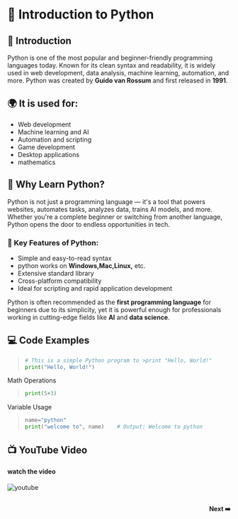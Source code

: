 
# 📘 Introduction to Python


## 🧩 Introduction
Python is one of the most popular and beginner-friendly programming languages today. Known for its clean syntax and readability, it is widely used in web development, data analysis, machine learning, automation, and more. Python was created by **Guido van Rossum** and first released in **1991**.

## 🌍 It is used for:
- Web development
-  Machine learning and AI 
- Automation and scripting
- Game development
- Desktop applications
- mathematics


## 🚀 Why Learn Python?

Python is not just a programming language — it's a tool that powers websites, automates tasks, analyzes data, trains AI models, and more. Whether you're a complete beginner or switching from another language, Python opens the door to endless opportunities in tech.



### 🔑 Key Features of Python:
- Simple and easy-to-read syntax  
- python works on **Windows,Mac,Linux,** etc.  
- Extensive standard library  
- Cross-platform compatibility  
- Ideal for scripting and rapid application development  

Python is often recommended as the **first programming language** for beginners due to its simplicity, yet it is powerful enough for professionals working in cutting-edge fields like **AI** and **data science**.

## 💻 Code Examples

>```python
># This is a simple Python program to >print "Hello, World!"
>print("Hello, World!")
 Math Operations
>```python
>print(5+3)
>
>``` 
 Variable Usage
>```python
>name="python"
>print("welcome to", name)    # Output: Welcome to python
>```

## 📺 YouTube Video

####  watch the video
![youtube]()

<div style="display: flex; justify-content: flex-end; margin-top: 30px;">
  <a href="python_chapter_2_install.md" style="text-decoration: none; font-weight: bold;">Next ➡️</a>
</div>


